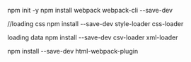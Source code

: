 npm init -y
npm install webpack webpack-cli --save-dev

//loading css
npm install --save-dev style-loader css-loader


loading data
npm install --save-dev csv-loader xml-loader


npm install --save-dev html-webpack-plugin
